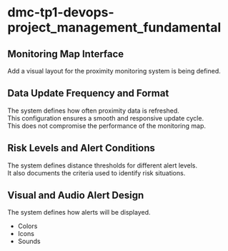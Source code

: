 # dmc-tp1-devops-project_management_fundamental

## Monitoring Map Interface

Add a visual layout for the proximity monitoring system is being defined.

## Data Update Frequency and Format

The system defines how often proximity data is refreshed.  
This configuration ensures a smooth and responsive update cycle.  
This does not compromise the performance of the monitoring map.

## Risk Levels and Alert Conditions

The system defines distance thresholds for different alert levels.  
It also documents the criteria used to identify risk situations.

## Visual and Audio Alert Design

The system defines how alerts will be displayed.

- Colors   
- Icons  
- Sounds  
